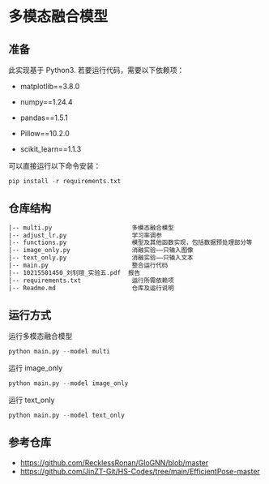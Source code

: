# 多模态融合模型

## 准备

此实现基于 Python3. 若要运行代码，需要以下依赖项：

- matplotlib==3.8.0

- numpy==1.24.4

- pandas==1.5.1

- Pillow==10.2.0

- scikit_learn==1.1.3

可以直接运行以下命令安装：

```python
pip install -r requirements.txt
```

## 仓库结构

```txt
|-- multi.py                      多模态融合模型
|-- adjust_lr.py                  学习率调参
|-- functions.py                  模型及其他函数实现，包括数据预处理部分等
|-- image_only.py                 消融实验——只输入图像
|-- text_only.py                  消融实验——只输入文本
|-- main.py                       整合运行代码
|-- 10215501450_刘钊瑄_实验五.pdf  报告
|-- requirements.txt              运行所需依赖项
|-- Readme.md                     仓库及运行说明
```

## 运行方式

运行多模态融合模型

```python
python main.py --model multi
```

运行 image_only

```python
python main.py --model image_only
```

运行 text_only

```python
python main.py --model text_only
```

## 参考仓库

- https://github.com/RecklessRonan/GloGNN/blob/master
- https://github.com/JinZT-Git/HS-Codes/tree/main/EfficientPose-master
